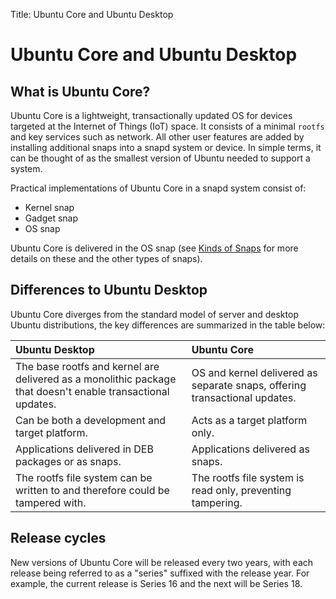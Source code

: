 Title: Ubuntu Core and Ubuntu Desktop
# Ubuntu Core and Ubuntu Desktop 

## What is Ubuntu Core?

Ubuntu Core is a lightweight, transactionally updated OS for devices targeted at the Internet of Things (IoT) space. It consists of a minimal `rootfs` and key services such as network. All other user features are added by installing additional snaps into a snapd system or device. In simple terms, it can be thought of as the smallest version of Ubuntu needed to support a system.

Practical implementations of Ubuntu Core in a snapd system consist of:

- Kernel snap
- Gadget snap
- OS snap  

Ubuntu Core is delivered in the OS snap (see [Kinds of Snaps](kinds_of_snaps.md "Kinds of Snaps") for more details on these and the other types of snaps). 

## Differences to Ubuntu Desktop

Ubuntu Core diverges from the standard model of server and desktop Ubuntu distributions, the key differences are summarized in the table below:

Ubuntu Desktop | Ubuntu Core
:---- | :----
The base rootfs and kernel are delivered as a monolithic package that doesn't enable transactional updates. | OS and kernel delivered as separate snaps, offering transactional updates.
Can be both a development and target platform. | Acts as a target platform only.
Applications delivered in DEB packages or as snaps. | Applications delivered as snaps.
The rootfs file system can be written to and therefore could be tampered with. | The rootfs file system is read only, preventing tampering.
 
## Release cycles

New versions of Ubuntu Core will be released every two years, with each release being referred to as a "series" suffixed with the release year. For example, the current release is Series 16 and the next will be Series 18. 

